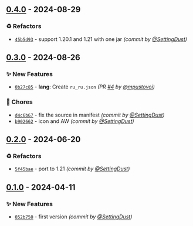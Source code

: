 
## [0.4.0] - 2024-08-29
### :recycle: Refactors
- [`45b5d93`](https://github.com/SettingDust/ReputationViewer/commit/45b5d93691b0265156cdeae3ccf3acbe4de0c74e) - support 1.20.1 and 1.21 with one jar *(commit by [@SettingDust](https://github.com/SettingDust))*


## [0.3.0] - 2024-08-26
### :sparkles: New Features
- [`0b27c85`](https://github.com/SettingDust/ReputationViewer/commit/0b27c857204d6801d8426d2c468d5fa8bbb2ccd7) - **lang**: Create `ru_ru.json` *(PR [#4](https://github.com/SettingDust/ReputationViewer/pull/4) by [@mpustovoi](https://github.com/mpustovoi))*

### :wrench: Chores
- [`d4c6b67`](https://github.com/SettingDust/ReputationViewer/commit/d4c6b671dadaa5ebeb4e62c92f17231350ae724e) - fix the source in manifest *(commit by [@SettingDust](https://github.com/SettingDust))*
- [`b902662`](https://github.com/SettingDust/ReputationViewer/commit/b902662a3c4aa0e8e4fc8da3c0b9721519c2eae0) - icon and AW *(commit by [@SettingDust](https://github.com/SettingDust))*


## [0.2.0] - 2024-06-20
### :recycle: Refactors
- [`5f45bae`](https://github.com/SettingDust/ReputationViewer/commit/5f45bae9d9b0a0e04b6252eee222d27b405688d9) - port to 1.21 *(commit by [@SettingDust](https://github.com/SettingDust))*


## [0.1.0] - 2024-04-11
### :sparkles: New Features
- [`052b750`](https://github.com/SettingDust/ReputationViewer/commit/052b750dc63389e4ada2c7872db94a43b01affca) - first version *(commit by [@SettingDust](https://github.com/SettingDust))*


[0.1.0]: https://github.com/SettingDust/ReputationViewer/compare/0.0.0...0.1.0
[0.2.0]: https://github.com/SettingDust/ReputationViewer/compare/0.1.0...0.2.0
[0.3.0]: https://github.com/SettingDust/ReputationViewer/compare/0.2.0...0.3.0
[0.4.0]: https://github.com/SettingDust/ReputationViewer/compare/0.3.0...0.4.0
